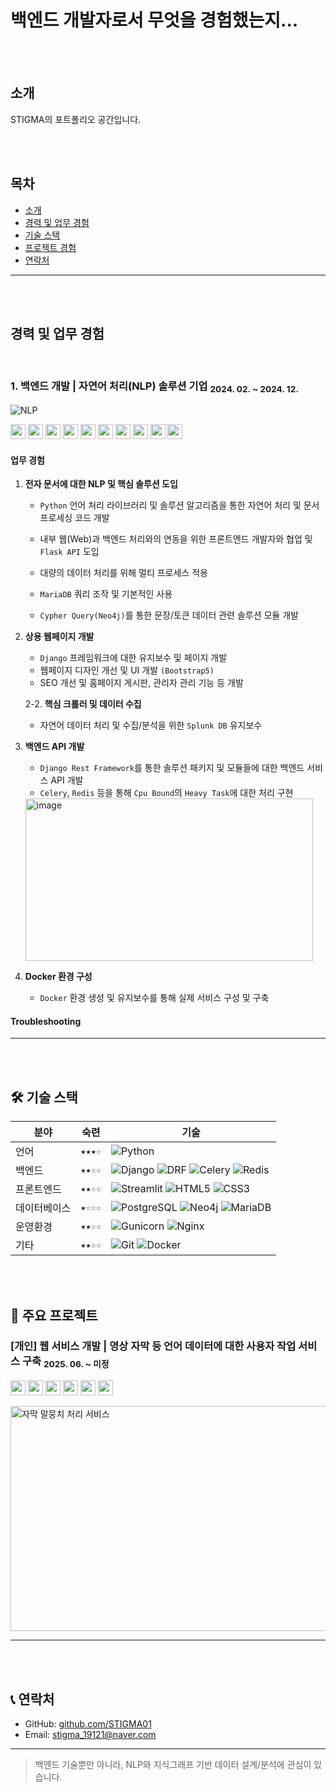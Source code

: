 <br><br>
# 백엔드 개발자로서 무엇을 경험했는지...


<br><br>
## 소개
STIGMA의 포트폴리오 공간입니다.


<br><br>
## 목차
- [소개](#-소개)
- [경력 및 업무 경험](#-경력-및-업무-경험)
- [기술 스택](#-기술-스택)
- [프로젝트 경험](#-프로젝트-경험)
- [연락처](#-연락처)


----

<br><br>
## 경력 및 업무 경험

<br> 

### 1. 백엔드 개발 | 자연어 처리(NLP) 솔루션 기업 <sub> **2024. 02. ~ 2024. 12.**</sub>
![NLP](https://img.shields.io/badge/NLP-Machine%20Learning-blue?style=flat-square)
<p>
  <img src="https://cdn.simpleicons.org/python/3776AB" height="24" />
  <img src="https://cdn.simpleicons.org/django/092E20" height="24" />
  <img src="https://cdn.simpleicons.org/flask/000000" height="24" />
  <img src="https://cdn.simpleicons.org/neo4j/008CC1" height="24" />
  <img src="https://cdn.simpleicons.org/mariadb/003545" height="24" />
  <img src="https://cdn.simpleicons.org/splunk/003545" height="24" />
  <img src="https://cdn.simpleicons.org/html5/E34F26" height="24" />
  <img src="https://cdn.simpleicons.org/css/1572B6" height="24" />
  <img src="https://cdn.simpleicons.org/bootstrap/1572B6" height="24" />
  <img src="https://cdn.simpleicons.org/docker/2496ED" height="24" />
</p>

#### **업무 경험**
1) **전자 문서에 대한 NLP 및 핵심 솔루션 도입**
    - ```Python``` 언어 처리 라이브러리 및 솔루션 알고리즘을 통한 자연어 처리 및 문서 프로세싱 코드 개발
      
    - 내부 웹(Web)과 백엔드 처리와의 연동을 위한 프론트엔드 개발자와 협업 및 ```Flask API``` 도입
    - 대량의 데이터 처리를 위해 멀티 프로세스 적용
    - ```MariaDB``` 쿼리 조작 및 기본적인 사용
    - ```Cypher Query(Neo4j)```를 통한 문장/토큰 데이터 관련 솔루션 모듈 개발
  
2) **상용 웹페이지 개발**
    - ```Django``` 프레임워크에 대한 유지보수 및 페이지 개발
    - 웹페이지 디자인 개선 및 UI 개발 ```(Bootstrap5)```
    - SEO 개선 및 홈페이지 게시판, 관리자 관리 기능 등 개발

    2-2. **핵심 크롤러 및 데이터 수집**
    - 자연어 데이터 처리 및 수집/분석을 위한 ```Splunk DB``` 유지보수
 
3) **백엔드 API 개발**
    - ```Django Rest Framework```를 통한 솔루션 패키지 및 모듈들에 대한 백엔드 서비스 API 개발
    - ```Celery```, ```Redis``` 등을 통해 ```Cpu Bound```의 ```Heavy Task```에 대한 처리 구현
    <img width="460" height="260" alt="image" src="https://github.com/user-attachments/assets/b9d072c4-e686-44bf-a914-f4f683d2cdd2" />

5) **Docker 환경 구성**
    - ```Docker``` 환경 생성 및 유지보수를 통해 실제 서비스 구성 및 구축

#### **Troubleshooting**


----

<br><br>
## 🛠 기술 스택

| 분야        | 숙련  |             기술 |
|-------------|------|--------------------|
| 언어        | ```★★★☆```  | ![Python](https://img.shields.io/badge/Python-3776AB?style=for-the-badge&logo=python&logoColor=white) |
| 백엔드      | ```★★☆☆```  | ![Django](https://img.shields.io/badge/Django-092E20?style=for-the-badge&logo=django&logoColor=white) ![DRF](https://img.shields.io/badge/Django%20REST%20API-FF1709?style=for-the-badge&logo=django&logoColor=white) ![Celery](https://img.shields.io/badge/Celery-37814A?style=for-the-badge&logo=celery&logoColor=white) ![Redis](https://img.shields.io/badge/Redis-DC382D?style=for-the-badge&logo=redis&logoColor=white)|
| 프론트엔드  | ```★★☆☆``` | ![Streamlit](https://img.shields.io/badge/Streamlit-FF4B4B?style=for-the-badge&logo=streamlit&logoColor=white) ![HTML5](https://img.shields.io/badge/HTML5-E34F26?style=for-the-badge&logo=html5&logoColor=white) ![CSS3](https://img.shields.io/badge/CSS-1572B6?style=for-the-badge&logo=css&logoColor=white) |  
| 데이터베이스  | ```★☆☆☆``` | ![PostgreSQL](https://img.shields.io/badge/PostgreSQL-4169E1?style=for-the-badge&logo=postgresql&logoColor=white) ![Neo4j](https://img.shields.io/badge/Neo4j-008CC1?style=for-the-badge&logo=neo4j&logoColor=white) ![MariaDB](https://img.shields.io/badge/MariaDB-003545?style=for-the-badge&logo=mariadb&logoColor=white) |
| 운영환경   | ```★★☆☆``` | ![Gunicorn](https://img.shields.io/badge/Gunicorn-499848?style=for-the-badge&logo=gunicorn&logoColor=white) ![Nginx](https://img.shields.io/badge/Nginx-009639?style=for-the-badge&logo=nginx&logoColor=white)   |
| 기타       | ```★★☆☆```  |  ![Git](https://img.shields.io/badge/Git-F05032?style=for-the-badge&logo=git&logoColor=white) ![Docker](https://img.shields.io/badge/Docker-2496ED?style=for-the-badge&logo=docker&logoColor=white) | 




<br><br>
## 📂 주요 프로젝트


### [개인] 웹 서비스 개발 | 영상 자막 등 언어 데이터에 대한 사용자 작업 서비스 구축 <sub> **2025. 06. ~ 미정**</sub>
<p>
  <img src="https://cdn.simpleicons.org/python/3776AB" height="24" />
  <img src="https://cdn.simpleicons.org/django/092E20" height="24" />
  <img src="https://cdn.simpleicons.org/neo4j/008CC1" height="24" />
  <img src="https://cdn.simpleicons.org/nginx/008CC1" height="24" />
  <img src="https://cdn.simpleicons.org/streamlit/008CC1" height="24" />
  <img src="https://cdn.simpleicons.org/docker/2496ED" height="24" />
</p>

<img width="740" height="360" alt="자막 말뭉치 처리 서비스" src="https://github.com/user-attachments/assets/8b726484-eb9d-4059-835c-fb61e55f40a6" />


---
<br><br>
## 📞 연락처

- GitHub: [github.com/STIGMA01](https://github.com/STIGMA01)
- Email: stigma_19121@naver.com

---

> 백엔드 기술뿐만 아니라, NLP와 지식그래프 기반 데이터 설계/분석에 관심이 있습니다.
